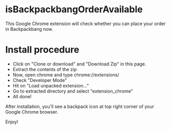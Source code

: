 # isBackpackbangOrderAvailable
This Google Chrome extension will check whether you can place your order in Backpackbang now.

# Install procedure

- Click on "Clone or download" and "Download Zip" in this page.
- Extract the contents of the zip
- Now, open chrome and type chrome://extensions/
- Check "Developer Mode"
- Hit on "Load unpacked extension..."
- Go to extracted directory and select "extension_chrome"
- All done!

After installation, you'll see a backpack icon at top right corner of your Google Chrome browser.

Enjoy!
